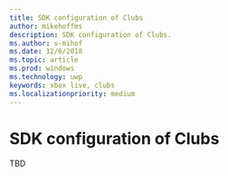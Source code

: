 ```yaml
---
title: SDK configuration of Clubs
author: mikehoffms
description: SDK configuration of Clubs.
ms.author: v-mihof
ms.date: 12/6/2018
ms.topic: article
ms.prod: windows
ms.technology: uwp
keywords: xbox live, clubs
ms.localizationpriority: medium
---
```


# SDK configuration of Clubs

TBD
